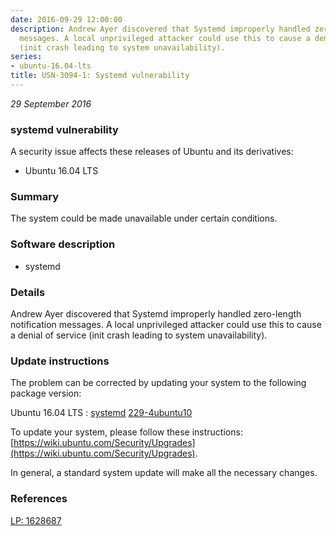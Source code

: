 ```yaml
---
date: 2016-09-29 12:00:00
description: Andrew Ayer discovered that Systemd improperly handled zero-length notification
  messages. A local unprivileged attacker could use this to cause a denial of service
  (init crash leading to system unavailability).
series:
- ubuntu-16.04-lts
title: USN-3094-1: Systemd vulnerability
---
```


*29 September 2016*

### systemd vulnerability

A security issue affects these releases of Ubuntu and its derivatives:

* Ubuntu 16.04 LTS

### Summary

The system could be made unavailable under certain conditions. 

### Software description

* systemd 

### Details

Andrew Ayer discovered that Systemd improperly handled zero-length notification messages. A local unprivileged attacker could use this to cause a denial of service (init crash leading to system unavailability). 

### Update instructions

The problem can be corrected by updating your system to the following package version:

Ubuntu 16.04 LTS
 : [systemd](https://launchpad.net/ubuntu/+source/systemd) <span> [229-4ubuntu10](https://launchpad.net/ubuntu/+source/systemd/229-4ubuntu10) </span> 

To update your system, please follow these instructions: [https://wiki.ubuntu.com/Security/Upgrades](https://wiki.ubuntu.com/Security/Upgrades).

In general, a standard system update will make all the necessary changes. 

### References

 
 [LP: 1628687](https://launchpad.net/bugs/1628687)